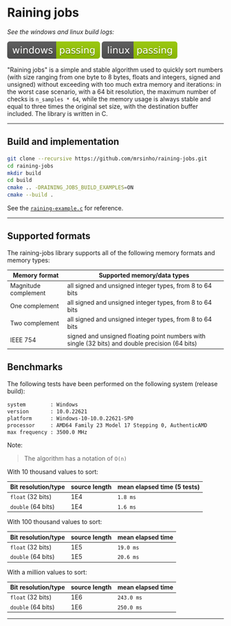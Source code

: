 # Raining jobs

_See the windows and linux build logs:_

[![](.shci/windows/exit_code.svg)](.shci/windows/log.md)
[![](.shci/linux/exit_code.svg)](.shci/linux/log.md)

"Raining jobs" is a simple and stable algorithm used to quickly sort numbers (with size ranging from one byte to 8 bytes, floats and integers, signed and unsigned) without exceeding with too much extra memory and iterations: in the worst case scenario, with a 64 bit resolution, the maximum number of checks is `n_samples * 64`, while the memory usage is always stable and equal to three times the original set size, with the destination buffer included. The library is written in C.

---

## Build and implementation

```bash
git clone --recursive https://github.com/mrsinho/raining-jobs.git
cd raining-jobs
mkdir build
cd build
cmake .. -DRAINING_JOBS_BUILD_EXAMPLES=ON
cmake --build .
```

See the [`raining-example.c`](./examples/src/raining-example.c) for reference.

---

## Supported formats

The raining-jobs library supports all of the following memory formats and memory types: 

|Memory format         | Supported memory/data types                                                                     | 
|----------------------|-------------------------------------------------------------------------------------------------|
|Magnitude complement  | all signed and unsigned integer types, from 8 to 64 bits                                        |
|One complement        | all signed and unsigned integer types, from 8 to 64 bits                                        |
|Two complement        | all signed and unsigned integer types, from 8 to 64 bits                                        |
|IEEE 754              | signed and unsigned floating point numbers with single (32 bits) and double precision (64 bits) |

## Benchmarks

The following tests have been performed on the following system (release build):
```
system        : Windows
version       : 10.0.22621
platform      : Windows-10-10.0.22621-SP0
processor     : AMD64 Family 23 Model 17 Stepping 0, AuthenticAMD
max frequency : 3500.0 MHz
```

Note:
> The algorithm has a notation of `O(n)`

With 10 thousand values to sort:

|Bit resolution/type | source length        | mean elapsed time (5 tests) |
|--------------------|----------------------|-----------------------------|
|`float` (32 bits)   | 1E4                  | `1.8 ms`                    |
|`double` (64 bits)  | 1E4                  | `1.6 ms`                    |

With 100 thousand values to sort:

|Bit resolution/type | source length        | mean elapsed time |
|--------------------|----------------------|-------------------|
|`float` (32 bits)   | 1E5                  | `19.0 ms`         |
|`double` (64 bits)  | 1E5                  | `20.6 ms`         |

With a million values to sort:

|Bit resolution/type | source length        | mean elapsed time |
|--------------------|----------------------|-------------------|
|`float` (32 bits)   | 1E6                  | `243.0 ms`        |
|`double` (64 bits)  | 1E6                  | `250.0 ms`        |


---